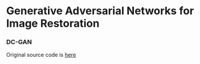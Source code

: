# Generative Adversarial Networks for Image Restoration

### DC-GAN

Original source code is [here](https://github.com/AladdinPerzon/Machine-Learning-Collection/tree/master/ML/Pytorch/more_advanced/GANs) 